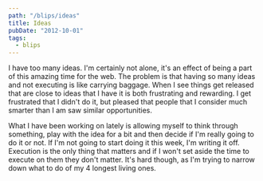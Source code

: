 ```yaml
---
path: "/blips/ideas"
title: Ideas
pubDate: "2012-10-01"
tags:
  - blips
---
```


I have too many ideas. I'm certainly not alone, it's an effect of being a part of this amazing time for the web. The problem is that having so many ideas and not executing is like carrying baggage. When I see things get released that are close to ideas that I have it is both frustrating and rewarding. I get frustrated that I didn't do it, but pleased that people that I consider much smarter than I am saw similar opportunities.

What I have been working on lately is allowing myself to think through something, play with the idea for a bit and then decide if I'm really going to do it or not. If I'm not going to start doing it this week, I'm writing it off. Execution is the only thing that matters and if I won't set aside the time to execute on them they don't matter. It's hard though, as I'm trying to narrow down what to do of my 4 longest living ones.
